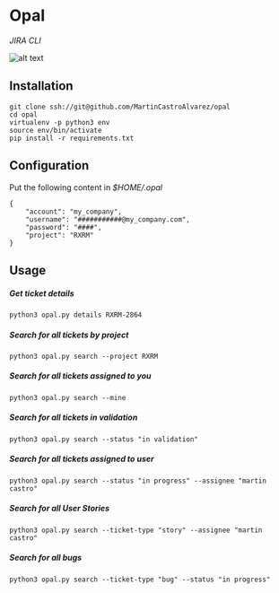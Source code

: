 # Opal
*JIRA CLI*

![alt text](./opal.jpg)

## Installation
```
git clone ssh://git@github.com/MartinCastroAlvarez/opal
cd opal
virtualenv -p python3 env
source env/bin/activate
pip install -r requirements.txt
```
## Configuration
Put the following content in *$HOME/.opal*
```
{
    "account": "my_company",
    "username": "###########@my_company.com",
    "password": "####",
    "project": "RXRM"
}
```

## Usage

##### Get ticket details
```
python3 opal.py details RXRM-2864
```

##### Search for all tickets by project
```
python3 opal.py search --project RXRM
```

##### Search for all tickets assigned to you
```
python3 opal.py search --mine
```

##### Search for all tickets in validation
```
python3 opal.py search --status "in validation"
```

##### Search for all tickets assigned to user
```
python3 opal.py search --status "in progress" --assignee "martin castro"
```

##### Search for all User Stories
```
python3 opal.py search --ticket-type "story" --assignee "martin castro"
```

##### Search for all bugs
```
python3 opal.py search --ticket-type "bug" --status "in progress"
```
